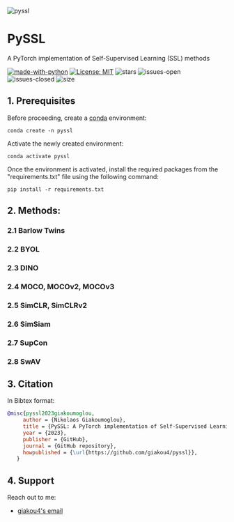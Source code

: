 ![pyssl](https://github.com/giakou4/pyssl/assets/57758089/1ed62627-93ec-48ff-b80e-0cc61f6c2be7)

# PySSL

A PyTorch implementation of Self-Supervised Learning (SSL) methods

[![made-with-python](https://img.shields.io/badge/Made%20with-Python-1f425f.svg)](https://www.python.org/)
[![License: MIT](https://img.shields.io/badge/License-MIT-yellow.svg)](https://github.com/giakou4/pyssl/LICENSE)
![stars](https://img.shields.io/github/stars/giakou4/pyssl.svg)
![issues-open](https://img.shields.io/github/issues/giakou4/pyssl.svg)
![issues-closed](https://img.shields.io/github/issues-closed/giakou4/pyssl.svg)
![size](https://img.shields.io/github/languages/code-size/giakou4/pyssl)


## 1. Prerequisites

Before proceeding, create a [conda](https://docs.conda.io/projects/conda/en/latest/user-guide/install/index.html) environment:

```shell
conda create -n pyssl
```
   
Activate the newly created environment:

```shell
conda activate pyssl
```

Once the environment is activated, install the required packages from the "requirements.txt" file using the following command:

```shell
pip install -r requirements.txt
```

## 2. Methods:

### 2.1 Barlow Twins

### 2.2 BYOL

### 2.3 DINO

### 2.4 MOCO, MOCOv2, MOCOv3

### 2.5 SimCLR, SimCLRv2

### 2.6 SimSiam

### 2.7 SupCon

### 2.8 SwAV

## 3. Citation

In Bibtex format:

```bibtex
@misc{pyssl2023giakoumoglou,  
     author = {Nikolaos Giakoumoglou},  
     title = {PySSL: A PyTorch implementation of Self-Supervised Learning (SSL) methods},  
     year = {2023},  
     publisher = {GitHub},  
     journal = {GitHub repository},  
     howpublished = {\url{https://github.com/giakou4/pyssl}},  
   }  
```

## 4. Support
Reach out to me:
- [giakou4's email](mailto:giakou4@gmail.com "giakou4@gmail.com")
